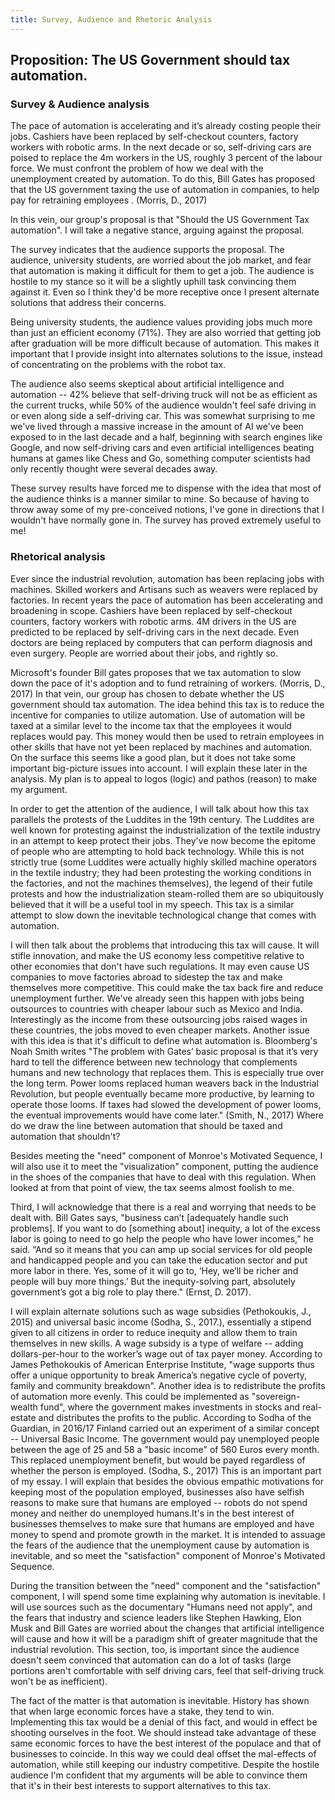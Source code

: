 ```yaml
---
title: Survey, Audience and Rhetoric Analysis
---
```

## Proposition: The US Government should tax automation.

### Survey & Audience analysis

The pace of automation is accelerating and it’s already costing people their
jobs. Cashiers have been replaced by self-checkout counters, factory workers
with robotic arms. In the next decade or so, self-driving cars are poised to
replace the 4m workers in the US, roughly 3 percent of the labour force. We must
confront the problem of how we deal with the unemployment created by automation.
To do this, Bill Gates has proposed that the US government taxing the use of
automation in companies, to help pay for retraining employees . (Morris, D.,
2017)

In this vein, our group's proposal is that "Should the US Government Tax
automation". I will take a negative stance, arguing against the proposal.

The survey indicates that the audience supports the proposal. The audience,
university students, are worried about the job market, and fear that automation
is making it difficult for them to get a job. The audience is hostile to my
stance so it will be a slightly uphill task convincing them against it. Even so
I think they'd be more receptive once I present alternate solutions that address
their concerns.

Being university students, the audience values providing jobs much more than
just an efficient economy (71%). They are also worried that getting job after
graduation will be more difficult because of automation. This makes it important
that I provide insight into alternates solutions to the issue, instead of
concentrating on the problems with the robot tax.

The audience also seems skeptical about artificial intelligence and automation
-- 42% believe that self-driving truck will not be as efficient as the current
trucks, while 50% of the audience wouldn't feel safe driving in or even along
side a self-driving car. This was somewhat surprising to me we've lived through
a massive increase in the amount of AI we've been exposed to in the last decade
and a half, beginning with search engines like Google, and now self-driving cars
and even artificial intelligences beating humans at games like Chess and Go,
something computer scientists had only recently thought were several decades
away.

These survey results have forced me to dispense with the idea that most of the
audience thinks is a manner similar to mine. So because of having to throw away
some of my pre-conceived notions, I've gone in directions that I wouldn't have
normally gone in. The survey has proved extremely useful to me!

### Rhetorical analysis

Ever since the industrial revolution, automation has been replacing jobs with
machines. Skilled workers and Artisans such as weavers were replaced by
factories. In recent years the pace of automation has been accelerating and
broadening in scope. Cashiers have been replaced by self-checkout counters,
factory workers with robotic arms. 4M drivers in the US are predicted to be
replaced by self-driving cars in the next decade. Even doctors are being
replaced by computers that can perform diagnosis and even surgery. People are
worried about their jobs, and rightly so.

Microsoft's founder Bill gates proposes that we tax automation to slow down the
pace of it's adoption and to fund retraining of workers. (Morris, D., 2017) In
that vein, our group has chosen to debate whether the US government should tax
automation. The idea behind this tax is to reduce the incentive for companies to
utilize automation. Use of automation will be taxed at a similar level to the
income tax that the employees it would replaces would pay. This money would then
be used to retrain employees in other skills that have not yet been replaced by
machines and automation. On the surface this seems like a good plan, but it does
not take some important big-picture issues into account. I will explain these
later in the analysis. My plan is to appeal to logos (logic) and pathos (reason)
to make my argument.

In order to get the attention of the audience, I will talk about how this tax
parallels the protests of the Luddites in the 19th century. The Luddites are
well known for protesting against the industrialization of the textile industry
in an attempt to keep protect their jobs. They've now become the epitome of
people who are attempting to hold back technology. While this is not strictly
true (some Luddites were actually highly skilled machine operators in the
textile industry; they had been protesting the working conditions in the
factories, and not the machines themselves), the legend of their futile protests
and how the industrialization steam-rolled them are so ubiquitously believed
that it will be a useful tool in my speech. This tax is a similar attempt to
slow down the inevitable technological change that comes with automation.

I will then talk about the problems that introducing this tax will cause. It
will stifle innovation, and make the US economy less competitive relative to
other economies that don't have such regulations. It may even cause US companies
to move factories abroad to sidestep the tax and make themselves more
competitive. This could make the tax back fire and reduce unemployment further.
We've already seen this happen with jobs being outsources to countries with
cheaper labour such as Mexico and India. Interestingly as the income from these
outsourcing jobs raised wages in these countries, the jobs moved to even cheaper
markets. Another issue with this idea is that it's difficult to define what
automation is. Bloomberg's Noah Smith writes "The problem with Gates’ basic
proposal is that it’s very hard to tell the difference between new technology
that complements humans and new technology that replaces them. This is
especially true over the long term. Power looms replaced human weavers back in
the Industrial Revolution, but people eventually became more productive, by
learning to operate those looms. If taxes had slowed the development of power
looms, the eventual improvements would have come later." (Smith, N., 2017) Where
do we draw the line between automation that should be taxed and automation that
shouldn't?

Besides meeting the "need" component of Monroe's Motivated Sequence, I
will also use it to meet the "visualization" component, putting the audience in
the shoes of the companies that have to deal with this regulation. When looked
at from that point of view, the tax seems almost foolish to me.

Third, I will acknowledge that there is a real and worrying that needs to be
dealt with. Bill Gates says, "business can’t [adequately handle such problems].
If you want to do [something about] inequity, a lot of the excess labor is going
to need to go help the people who have lower incomes,” he said. “And so it means
that you can amp up social services for old people and handicapped people and
you can take the education sector and put more labor in there. Yes, some of it
will go to, ‘Hey, we’ll be richer and people will buy more things.’ But the
inequity-solving part, absolutely government’s got a big role to play there."
(Ernst, D. 2017).

I will explain alternate solutions such as wage subsidies (Pethokoukis, J.,
2015) and universal basic income (Sodha, S., 2017.), essentially a stipend given
to all citizens in order to reduce inequity and allow them to train themselves
in new skills. A wage subsidy is a type of welfare -- adding dollars-per-hour to
the worker’s wage out of tax payer money. According to James Pethokoukis of
American Enterprise Institute, "wage supports thus offer a unique opportunity to
break America’s negative cycle of poverty, family and community breakdown".
Another idea is to redistribute the profits of automation more evenly. This
could be implemented as "sovereign-wealth fund", where the government makes
investments in stocks and real-estate and distributes the profits to the public.
According to Sodha of the Guardian, in 2016/17 Finland carried out an experiment
of a similar concept -- Universal Basic Income. The government would pay
unemployed people between the age of 25 and 58 a "basic income" of 560 Euros
every month. This replaced unemployment benefit, but would be payed regardless
of whether the person is employed. (Sodha, S., 2017) This is an important part
of my essay. I will explain that besides the obvious empathic motivations for
keeping most of the population employed, businesses also have selfish reasons to
make sure that humans are employed -- robots do not spend money and neither do
unemployed humans.It's in the best interest of businesses themselves to make
sure that humans are employed and have money to spend and promote growth in the
market. It is intended to assuage the fears of the audience that the
unemployment cause by automation is inevitable, and so meet the "satisfaction"
component of Monroe's Motivated Sequence.

During the transition between the "need" component and the "satisfaction"
component, I will spend some time explaining why automation is inevitable.
I will use sources such as the documentary "Humans need not apply", and the
fears that industry and science leaders like Stephen Hawking, Elon Musk and
Bill Gates are worried about the changes that artificial intelligence will cause
and how it will be a paradigm shift of greater magnitude that the industrial
revolution. This section, too, is important since the audience doesn't seem
convinced that automation can do a lot of tasks (large portions aren't
comfortable with self driving cars, feel that self-driving truck won't be as
inefficient).

The fact of the matter is that automation is inevitable. History has shown that
when large economic forces have a stake, they tend to win. Implementing this tax
would be a denial of this fact, and would in effect be shooting ourselves in the
foot. We should instead take advantage of these same economic forces to have the
best interest of the populace and that of businesses to coincide. In this way we
could deal offset the mal-effects of automation, while still keeping our
industry competitive. Despite the hostile audience I'm confident that my
arguments will be able to convince them that it's in their best interests to
support alternatives to this tax.
